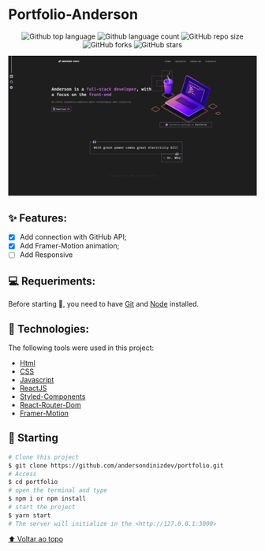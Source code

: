 # Portfolio-Anderson

<!---Esses são exemplos. Veja https://shields.io para outras pessoas ou para personalizar este conjunto de escudos. Você pode querer incluir dependências, status do projeto e informações de licença aqui--->

<p align="center">
  <img alt="Github top language" src="https://img.shields.io/github/languages/top/andersondinizdev/first-node-project?style=for-the-badge">
  
  <img alt="Github language count" src="https://img.shields.io/github/languages/count/andersondinizdev/first-node-project?style=for-the-badge">
  
  <img alt="GitHub repo size" src="https://img.shields.io/github/repo-size/andersondinizdev/first-node-project?style=for-the-badge">

  <img alt="GitHub forks" src="https://img.shields.io/github/forks/andersondinizdev/first-node-project?style=for-the-badge">
    
  <img alt="GitHub stars" src="https://img.shields.io/github/stars/andersondinizdev/first-node-project?style=for-the-badge"/> 

</p>

<p align="center">
<img src="https://raw.githubusercontent.com/AndersonDinizDev/projects-thumbnail/master/portfolio.png" alt="exemplo imagem"/>
 </p>

## ✨ Features:
- [x] Add connection with GitHub API;
- [x] Add Framer-Motion animation;
- [ ] Add Responsive

## 💻 Requeriments:

Before starting :checkered_flag:, you need to have [Git](https://git-scm.com) and [Node](https://nodejs.org/en/) installed.

## 🚀 Technologies:

The following tools were used in this project:

- [Html](https://developer.mozilla.org/pt-BR/docs/Web/HTML/Element/html/)  
- [CSS](https://developer.mozilla.org/pt-BR/docs/Web/CSS) 
- [Javascript](https://developer.mozilla.org/pt-BR/docs/Web/JavaScript)
- [ReactJS](https://react.dev/)
- [Styled-Components](https://styled-components.com/docs)
- [React-Router-Dom](https://styled-components.com/docs)
- [Framer-Motion](https://www.framer.com/motion/)

## :checkered_flag: Starting ##

```bash
# Clone this project
$ git clone https://github.com/andersondinizdev/portfolio.git
# Access
$ cd portfolio
# open the terminal and type
$ npm i or npm install
# start the project
$ yarn start
# The server will initialize in the <http://127.0.0.1:3000>
```
[⬆ Voltar ao topo](#convert-money)<br>
